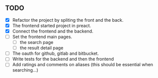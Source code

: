 ## TODO

- [x] Refactor the project by spliting the front and the back.
- [x] The frontend started project in preact.
- [x] Connect the frontend and the backend.
- [ ] Set the frontend main pages.
    - [ ] the search page
    - [ ] the result detail page
- [ ] The oauth for github, gitlab and bitbucket.
- [ ] Write tests for the backend and then the frontend
- [ ] Add ratings and comments on aliases (this should be essential when searching...)
